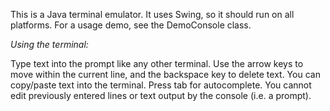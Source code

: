 This is a Java terminal emulator. It uses Swing, so it should run on all platforms. For a usage demo, see the DemoConsole class.

*Using the terminal:*

Type text into the prompt like any other terminal. Use the arrow keys to move within the current line, and the backspace key to delete text. You can copy/paste text into the terminal.
Press tab for autocomplete. You cannot edit previously entered lines or text output by the console (i.e. a prompt).
